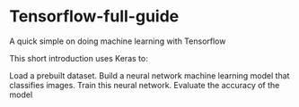 # Tensorflow-full-guide

A quick simple on doing machine learning with Tensorflow 

This short introduction uses Keras to:

Load a prebuilt dataset.
Build a neural network machine learning model that classifies images.
Train this neural network.
Evaluate the accuracy of the model